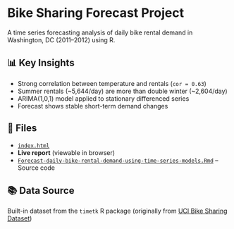 # Bike Sharing Forecast Project

A time series forecasting analysis of daily bike rental demand in Washington, DC (2011–2012) using R.

## 📊 Key Insights
- Strong correlation between temperature and rentals (`cor = 0.63`)
- Summer rentals (~5,644/day) are more than double winter (~2,604/day)
- ARIMA(1,0,1) model applied to stationary differenced series
- Forecast shows stable short-term demand changes

## 📁 Files
- [`index.html`](index.html) 
-  **Live report** (viewable in browser)  
- [`Forecast-daily-bike-rental-demand-using-time-series-models.Rmd`](Forecast-daily-bike-rental-demand-using-time-series-models.Rmd) – Source code

## 📚 Data Source
Built-in dataset from the `timetk` R package (originally from [UCI Bike Sharing Dataset](https://archive.ics.uci.edu/ml/datasets/bike+sharing+dataset))
